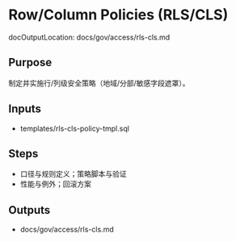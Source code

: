 # Row/Column Policies (RLS/CLS)

docOutputLocation: docs/gov/access/rls-cls.md

## Purpose

制定并实施行/列级安全策略（地域/分部/敏感字段遮罩）。

## Inputs

- templates/rls-cls-policy-tmpl.sql

## Steps

- 口径与规则定义；策略脚本与验证
- 性能与例外；回滚方案

## Outputs

- docs/gov/access/rls-cls.md
